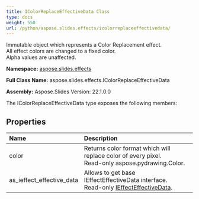 ```yaml
---
title: IColorReplaceEffectiveData Class
type: docs
weight: 550
url: /python/aspose.slides.effects/icolorreplaceeffectivedata/
---
```


Immutable object which represents a Color Replacement effect.<br/>            All effect colors are changed to a fixed color.<br/>            Alpha values are unaffected.

**Namespace:** [aspose.slides.effects](/python/aspose.slides.effects/)

**Full Class Name:** aspose.slides.effects.IColorReplaceEffectiveData

**Assembly:**  Aspose.Slides Version: 22.1.0.0

The IColorReplaceEffectiveData type exposes the following members:
## **Properties**
|**Name**|**Description**|
| :- | :- |
|color|Returns color format which will replace color of every pixel.<br/>            Read-only aspose.pydrawing.Color.|
|as_ieffect_effective_data|Allows to get base IEffectEffectiveData interface.<br/>            Read-only [IEffectEffectiveData](/python/aspose.slides.effects/ieffecteffectivedata/).|
